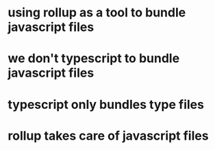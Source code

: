# using rollup as a tool to bundle javascript files
# we don't typescript to bundle javascript files
# typescript only bundles type files
# rollup takes care of javascript files
